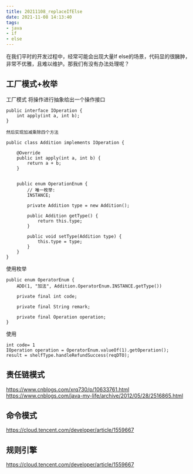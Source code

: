 ```yaml
---
title: 20211108_replaceIfElse
date: 2021-11-08 14:13:40
tags:
- java 
- if
- else
---
```


在我们平时的开发过程中，经常可能会出现大量If else的场景，代码显的很臃肿，非常不优雅，且难以维护。那我们有没有办法处理呢？

## 工厂模式+枚举
工厂模式
将操作进行抽象给出一个操作接口
```
public interface IOperation {
    int apply(int a, int b);
}
```
```
然后实现加减乘除四个方法
```
```
public class Addition implements IOperation {
    
    @Override
    public int apply(int a, int b) {
        return a + b;
    }

    
    public enum OperationEnum {
        // 唯一枚举:
        INSTANCE;

        private Addition type = new Addition();

        public Addition getType() {
            return this.type;
        }

        public void setType(Addition type) {
            this.type = type;
        }
    }
}
```

使用枚举
```
public enum OperatorEnum {
    ADD(1, "加法", Addition.OperatorEnum.INSTANCE.getType())
    
    private final int code;

    private final String remark;

    private final Operation operation;
}
```

使用
```
int code= 1
IOperation operation = OperatorEnum.valueOf(1).getOperation();
result = shelfType.handleRefundSuccess(reqDTO);

```



## 责任链模式
https://www.cnblogs.com/xrq730/p/10633761.html
https://www.cnblogs.com/java-my-life/archive/2012/05/28/2516865.html

## 命令模式
https://cloud.tencent.com/developer/article/1559667

## 规则引擎
https://cloud.tencent.com/developer/article/1559667